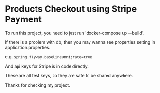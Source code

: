# Products Checkout using Stripe Payment

To run this project, you need to just run 'docker-compose up --build'.

If there is a problem with db, then you may wanna see properties setting in application.properties.

e.g.
`spring.flyway.baselineOnMigrate=true`

And api keys for Stripe is in code directly.

These are all test keys, so they are safe to be shared anywhere.

Thanks for checking my project.

